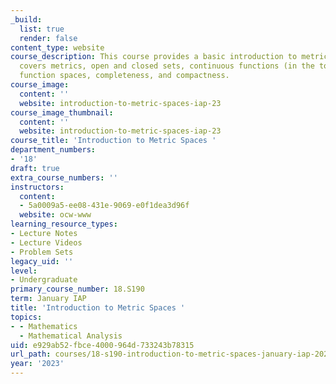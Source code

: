 ```yaml
---
_build:
  list: true
  render: false
content_type: website
course_description: This course provides a basic introduction to metric spaces. It
  covers metrics, open and closed sets, continuous functions (in the topological sense),
  function spaces, completeness, and compactness.
course_image:
  content: ''
  website: introduction-to-metric-spaces-iap-23
course_image_thumbnail:
  content: ''
  website: introduction-to-metric-spaces-iap-23
course_title: 'Introduction to Metric Spaces '
department_numbers:
- '18'
draft: true
extra_course_numbers: ''
instructors:
  content:
  - 5a0009a5-ee08-431e-9069-e0f1dea3d96f
  website: ocw-www
learning_resource_types:
- Lecture Notes
- Lecture Videos
- Problem Sets
legacy_uid: ''
level:
- Undergraduate
primary_course_number: 18.S190
term: January IAP
title: 'Introduction to Metric Spaces '
topics:
- - Mathematics
  - Mathematical Analysis
uid: e929ab52-fbce-4000-964d-733243b78315
url_path: courses/18-s190-introduction-to-metric-spaces-january-iap-2023
year: '2023'
---
```

